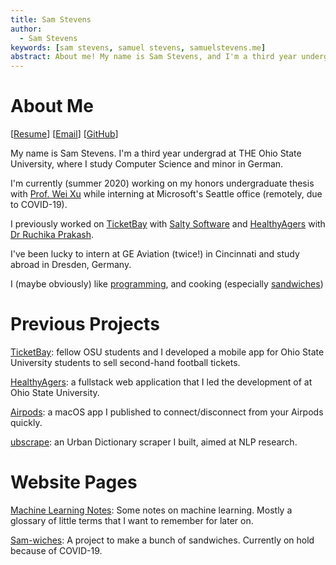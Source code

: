 ```yaml
---
title: Sam Stevens
author:
  - Sam Stevens
keywords: [sam stevens, samuel stevens, samuelstevens.me]
abstract: About me! My name is Sam Stevens, and I'm a third year undergrad at THE Ohio State University.
---
```


# About Me

[[Resume](/resume.pdf)] [[Email](mailto:samuel.robert.stevens@gmail.com)] [[GitHub](https://github.com/samuelstevens)] 

My name is Sam Stevens. I'm a third year undergrad at THE Ohio State University, where I study Computer Science and minor in German. 

I'm currently (summer 2020) working on my honors undergraduate thesis with [Prof. Wei Xu](https://cocoxu.github.io/) while interning at Microsoft's Seattle office (remotely, due to COVID-19).

I previously worked on [TicketBay](/projects/ticketbay) with [Salty Software](https://salty.software) and [HealthyAgers](/projects/healthyagers) with [Dr Ruchika Prakash](https://psychology.osu.edu/people/prakash.30). 

I've been lucky to intern at GE Aviation (twice!) in Cincinnati and study abroad in Dresden, Germany. 

I (maybe obviously) like [programming](https://github.com/samuelstevens), and cooking (especially [sandwiches](/pages/sandwiches))

# Previous Projects

[TicketBay](/projects/ticketbay): fellow OSU students and I developed a mobile app for Ohio State University students to sell second-hand football tickets.

[HealthyAgers](/projects/healthyagers): a fullstack web application that I led the development of at Ohio State University.

[Airpods](/projects/airpods): a macOS app I published to connect/disconnect from your Airpods quickly.

[ubscrape](/projects/ubscrape): an Urban Dictionary scraper I built, aimed at NLP research.

# Website Pages

[Machine Learning Notes](/pages/machine-learning-notes): Some notes on machine learning. Mostly a glossary of little terms that I want to remember for later on.

[Sam-wiches](/pages/sandwiches): A project to make a bunch of sandwiches. Currently on hold because of COVID-19.


